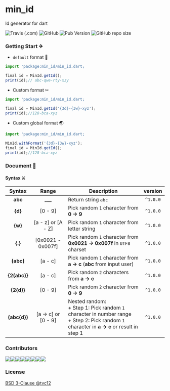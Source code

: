 # min_id

Id generator for dart

![Travis (.com)](https://img.shields.io/travis/com/tvc12/min_id?style=flat-square) ![GitHub](https://img.shields.io/github/license/tvc12/min_id?style=flat-square) ![Pub Version](https://img.shields.io/pub/v/min_id?style=flat-square) ![GitHub repo size](https://img.shields.io/github/repo-size/tvc12/min_id?style=flat-square)

### Getting Start ✈

+ `default` format 🏮

```js
import 'package:min_id/min_id.dart;

final id = MinId.getId();
print(id);// abc-qwe-rty-xzy
```

+ Custom format ✂

```js
import 'package:min_id/min_id.dart;

final id = MinId.getId('{3d}-{3w}-xyz');
print(id);//128-bca-xyz
```

+ Custom global format 🌏

```js
import 'package:min_id/min_id.dart;

MinId.withFormat('{3d}-{3w}-xyz');
final id = MinId.getId();
print(id);//128-bca-xyz
```

### Document 📝

#### Syntax ⚔

|    Syntax    |        Range        | Description                                                                                                                                    |  version |
|:------------:|:-------------------:|------------------------------------------------------------------------------------------------------------------------------------------------|:--------:|
|    **abc**   |         ___         | Return string `abc`                                                                                                                            | `^1.0.0` |
|    **{d}**   |       [0 - 9]       | Pick random `1` character from **0 -> 9**                                                                                                      | `^1.0.0` |
|    **{w}**   |  [a - z] or [A - Z] | Pick random `1` character from letter string                                                                                                   | `^1.0.0` |
|    **{.}**   |  [0x0021 - 0x007f]  | Pick random `1` character from **0x0021 -> 0x007f** in `UTF8` charset                                                                          | `^1.0.0` |
|   **(abc)**  |       [a - c]       | Pick random `1` character from **a -> c** (**abc** from input user)                                                                            | `^1.0.0` |
| **{2(abc)}** |       [a - c]       | Pick random `2` characters from **a -> c**                                                                                                     |    `^1.0.0`   |
|  **{2{d}}**  |       [0 - 9]       | Pick random `2` character from **0 -> 9**                                                                                                      |    `^1.0.0`   |
| **(abc{d})** | [a -> c] or [0 - 9] | Nested random:<br>+ Step 1: Pick random `1` character in number range<br>+ Step 2: Pick random `1` character in **a -> c** or result in step 1 |    `^1.0.0`   |

### Contributors

[![](https://sourcerer.io/fame/tvc12/tvc12/min_id/images/0)](https://sourcerer.io/fame/tvc12/tvc12/min_id/links/0)[![](https://sourcerer.io/fame/tvc12/tvc12/min_id/images/1)](https://sourcerer.io/fame/tvc12/tvc12/min_id/links/1)[![](https://sourcerer.io/fame/tvc12/tvc12/min_id/images/2)](https://sourcerer.io/fame/tvc12/tvc12/min_id/links/2)[![](https://sourcerer.io/fame/tvc12/tvc12/min_id/images/3)](https://sourcerer.io/fame/tvc12/tvc12/min_id/links/3)[![](https://sourcerer.io/fame/tvc12/tvc12/min_id/images/4)](https://sourcerer.io/fame/tvc12/tvc12/min_id/links/4)[![](https://sourcerer.io/fame/tvc12/tvc12/min_id/images/5)](https://sourcerer.io/fame/tvc12/tvc12/min_id/links/5)[![](https://sourcerer.io/fame/tvc12/tvc12/min_id/images/6)](https://sourcerer.io/fame/tvc12/tvc12/min_id/links/6)[![](https://sourcerer.io/fame/tvc12/tvc12/min_id/images/7)](https://sourcerer.io/fame/tvc12/tvc12/min_id/links/7)

### License

[BSD 3-Clause @tvc12](./License)